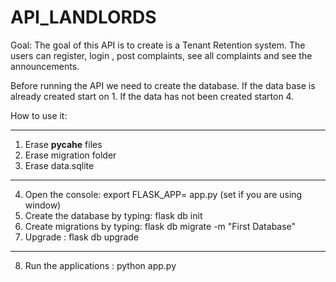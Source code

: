 # API_LANDLORDS

Goal: The goal of this API is to create is a Tenant Retention system. The users can register, login , post complaints, see all complaints and see the announcements.

Before running the API we need to create the database. If the data base is already created start on 1. If the data has not been created starton 4.

How to use it:
____________________________________________________

1. Erase __pycahe__ files
2. Erase migration folder
3. Erase data.sqlite
____________________________________________________

4. Open the console:  export FLASK_APP= app.py (set if you are using window)
5. Create the database by typing: flask db init
6. Create migrations by typing: flask db migrate -m "First Database"
7. Upgrade : flask db upgrade
____________________________________________________

8. Run the applications :  python app.py
